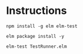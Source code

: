 # Instructions

```shell
npm install -g elm elm-test

elm package install -y

elm-test TestRunner.elm
```